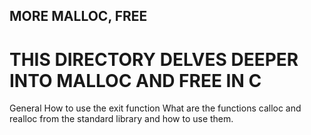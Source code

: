 ## MORE MALLOC, FREE

# THIS DIRECTORY DELVES DEEPER INTO MALLOC AND FREE IN C

General
How to use the exit function
What are the functions calloc and realloc from the standard library and how to use them.
